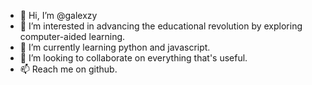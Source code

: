 - 👋 Hi, I’m @galexzy
- 👀 I’m interested in advancing the educational revolution by exploring computer-aided learning.
- 🌱 I’m currently learning python and javascript.
- 💞️ I’m looking to collaborate on everything that's useful.
- 📫 Reach me on github.

<!---
galexzy/galexzy is a ✨ special ✨ repository because its `README.md` (this file) appears on your GitHub profile.
You can click the Preview link to take a look at your changes.
--->
